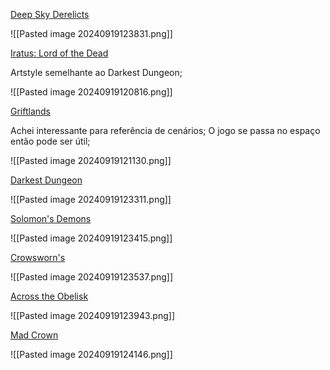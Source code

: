 [Deep Sky Derelicts](https://www.youtube.com/watch?v=UmeSHrcH1eo&ab_channel=Wanderbots)

![[Pasted image 20240919123831.png]]

[Iratus: Lord of the Dead](https://www.youtube.com/watch?v=dG_CUEhs3Iw&ab_channel=Yuo402)

Artstyle semelhante ao Darkest Dungeon;

![[Pasted image 20240919120816.png]]

[Griftlands](https://www.youtube.com/watch?v=AZo4aqMUs5A&list=PLv2Qcu6n6_mLZgdKqtUi_F-8AW9vpSMe5&ab_channel=SB)

Achei interessante para referência de cenários; O jogo se passa no espaço então pode ser útil;

![[Pasted image 20240919121130.png]]

[Darkest Dungeon](https://www.youtube.com/watch?v=jYL4Ub7gi2g&t=371s&ab_channel=Throneful)

![[Pasted image 20240919123311.png]]

[Solomon's Demons](https://www.youtube.com/watch?v=GtC7FfwUAeU&ab_channel=MagicTalesStudio)

![[Pasted image 20240919123415.png]]

[Crowsworn's](https://www.youtube.com/watch?v=2jh2YQrVsJE&ab_channel=fireb0rn)

![[Pasted image 20240919123537.png]]

[Across the Obelisk](https://www.youtube.com/watch?v=5-g0zlBgqpc&ab_channel=BeyondSolitaire)

![[Pasted image 20240919123943.png]]

[Mad Crown](https://www.youtube.com/watch?v=v2A-ULauJ-k&ab_channel=Wanderbots)

![[Pasted image 20240919124146.png]]

